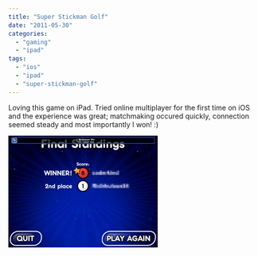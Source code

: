 ```yaml
---
title: "Super Stickman Golf"
date: "2011-05-30"
categories: 
  - "gaming"
  - "ipad"
tags: 
  - "ios"
  - "ipad"
  - "super-stickman-golf"
---
```


Loving this game on iPad. Tried online multiplayer for the first time on iOS and the experience was great; matchmaking occured quickly, connection seemed steady and most importantly I won! :)

[![](images/golf-300x225.jpg "Super Stickman Golf")](http://www.coderkind.com/wp-content/uploads/2011/05/golf.jpg)
